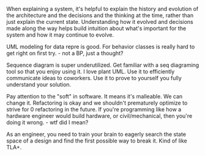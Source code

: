 When explaining a system, it's helpful to explain the history and evolution of the architecture and the decisions and the thinking at the time, rather than just explain the current state. Understanding how it evolved and decisions made along the way helps build intuition about what's important for the system and how it may continue to evolve.

UML modeling for data repre is good. For behavior classes is really hard to get right on first try.
    - not a BP, just a thought?

Sequence diagram is super underutilized. Get familiar with a seq diagraming tool so that you enjoy using it. I love plant UML. Use it to efficiently communicate ideas to coworkers. Use it to prove to yourself you fully understand your solution.

Pay attention to the "soft" in software. It means it's malleable. We can change it. Refactoring is okay and we shouldn't prematurely optimize to strive for 0 refactoring in the future. If you're programming like how a hardware engineer would build hardware, or civil/mechanical, then you're doing it wrong. - wtf did I mean?

As an engineer, you need to train your brain to eagerly search the state space of a design and find the first possible way to break it. Kind of like TLA+.
